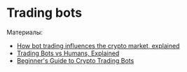# Trading bots

Материалы:

* [How bot trading influences the crypto market, explained](https://cointelegraph.com/explained/how-bot-trading-influences-the-crypto-market-explained)
* [Trading Bots vs Humans, Explained](https://cointelegraph.com/explained/trading-bots-vs-humans-explained)
* [Beginner's Guide to Crypto Trading Bots](https://www.sofi.com/learn/content/how-do-crypto-trading-bots-work/)
